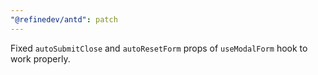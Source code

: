 ```yaml
---
"@refinedev/antd": patch
---
```


Fixed `autoSubmitClose` and `autoResetForm` props of `useModalForm` hook to work properly.
